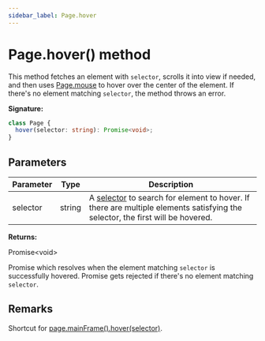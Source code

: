 ```yaml
---
sidebar_label: Page.hover
---
```


# Page.hover() method

This method fetches an element with `selector`, scrolls it into view if needed,
and then uses [Page.mouse](./puppeteer.page.mouse.md) to hover over the center
of the element. If there's no element matching `selector`, the method throws an
error.

**Signature:**

```typescript
class Page {
  hover(selector: string): Promise<void>;
}
```

## Parameters

| Parameter | Type   | Description                                                                                                                                                                                     |
| --------- | ------ | ----------------------------------------------------------------------------------------------------------------------------------------------------------------------------------------------- |
| selector  | string | A [selector](https://developer.mozilla.org/en-US/docs/Web/CSS/CSS_Selectors) to search for element to hover. If there are multiple elements satisfying the selector, the first will be hovered. |

**Returns:**

Promise&lt;void&gt;

Promise which resolves when the element matching `selector` is successfully
hovered. Promise gets rejected if there's no element matching `selector`.

## Remarks

Shortcut for [page.mainFrame().hover(selector)](./puppeteer.page.hover.md).
